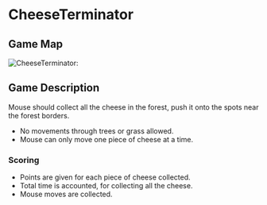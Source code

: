 # CheeseTerminator

## Game Map

![CheeseTerminator:](https://github.com/TeamHeracles/Team-Work/blob/master/CheeseTerminator.jpg)


## Game Description

Mouse should collect all the cheese in the forest, push it onto the spots near the forest borders.
* No movements through trees or grass allowed.
* Mouse can only move one piece of cheese at a time.

### Scoring

* Points are given for each piece of cheese collected.
* Total time is accounted, for collecting all the cheese.
* Mouse moves are collected.
